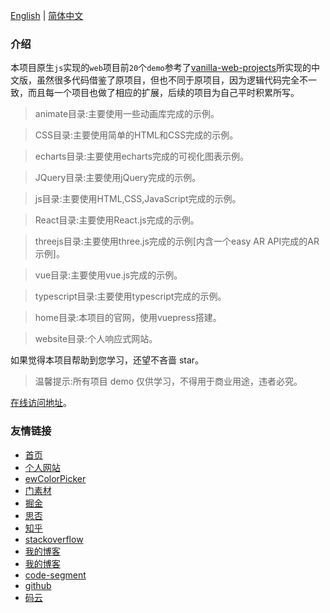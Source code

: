 [English](./README_en.md) | [简体中文](./README.md)

### 介绍

本项目原生`js`实现的`web`项目前`20`个`demo`参考了[vanilla-web-projects](https://github.com/bradtraversy/vanillawebprojects)所实现的中文版，虽然很多代码借鉴了原项目，但也不同于原项目，因为逻辑代码完全不一致，而且每一个项目也做了相应的扩展，后续的项目为自己平时积累所写。

> animate目录:主要使用一些动画库完成的示例。

> CSS目录:主要使用简单的HTML和CSS完成的示例。

> echarts目录:主要使用echarts完成的可视化图表示例。

> JQuery目录:主要使用jQuery完成的示例。

> js目录:主要使用HTML,CSS,JavaScript完成的示例。

> React目录:主要使用React.js完成的示例。

> threejs目录:主要使用three.js完成的示例[内含一个easy AR API完成的AR示例]。

> vue目录:主要使用vue.js完成的示例。

> typescript目录:主要使用typescript完成的示例。

> home目录:本项目的官网，使用vuepress搭建。

> website目录:个人响应式网站。

如果觉得本项目帮助到您学习，还望不吝啬 star。

> 温馨提示:所有项目 demo 仅供学习，不得用于商业用途，违者必究。

[在线访问地址](https://www.eveningwater.com/my-web-projects/home/)。

### 友情链接

* [首页](/)
* [个人网站](https://www.eveningwater.com)
* [ewColorPicker](https://eveningwater.github.io/ew-color-picker/)
* [门素材](https://www.17sucai.com/user/800544)
* [掘金](https://juejin.cn/user/4054654613988718)
* [思否](https://segmentfault.com/u/xishui_5ac9a340a5484)
* [知乎](https://www.zhihu.com/people/eveningwater)
* [stackoverflow](https://stackoverflow.com/users/10505577/eveningwater)
* [我的博客](https://www.cnblogs.com/eveningwater/)
* [我的博客](https://eveningwater.github.io/#/)
* [code-segment](https://eveningwater.github.io/code-segment/#/)
* [github](https://github.com/eveningwater/my-web-projects)
* [码云](https://gitee.com/eveningwater)
